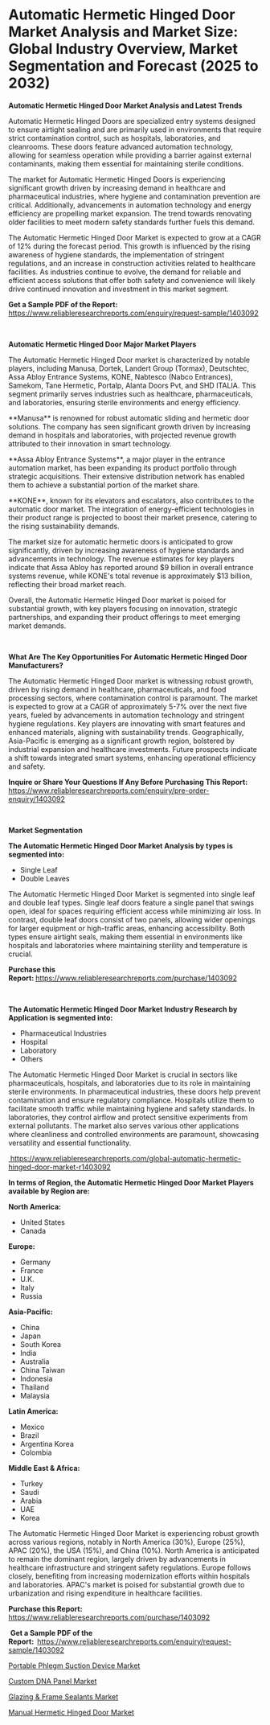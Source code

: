 <p><h1>Automatic Hermetic Hinged Door Market Analysis and Market Size: Global Industry Overview, Market Segmentation and Forecast (2025 to 2032)</h1></p><p><strong>Automatic Hermetic Hinged Door Market Analysis and Latest Trends</strong></p>
<p><p>Automatic Hermetic Hinged Doors are specialized entry systems designed to ensure airtight sealing and are primarily used in environments that require strict contamination control, such as hospitals, laboratories, and cleanrooms. These doors feature advanced automation technology, allowing for seamless operation while providing a barrier against external contaminants, making them essential for maintaining sterile conditions.</p><p>The market for Automatic Hermetic Hinged Doors is experiencing significant growth driven by increasing demand in healthcare and pharmaceutical industries, where hygiene and contamination prevention are critical. Additionally, advancements in automation technology and energy efficiency are propelling market expansion. The trend towards renovating older facilities to meet modern safety standards further fuels this demand.</p><p>The Automatic Hermetic Hinged Door Market is expected to grow at a CAGR of 12% during the forecast period. This growth is influenced by the rising awareness of hygiene standards, the implementation of stringent regulations, and an increase in construction activities related to healthcare facilities. As industries continue to evolve, the demand for reliable and efficient access solutions that offer both safety and convenience will likely drive continued innovation and investment in this market segment.</p></p>
<p><strong>Get a Sample PDF of the Report:&nbsp;</strong> <a href="https://www.reliableresearchreports.com/enquiry/request-sample/1403092?utm_campaign=24&utm_medium=2&utm_source=Github&utm_content=ia&utm_term=12012025&utm_id=automatic-hermetic-hinged-door">https://www.reliableresearchreports.com/enquiry/request-sample/1403092</a></p>
<p>&nbsp;</p>
<p><strong>Automatic Hermetic Hinged Door Major Market Players</strong></p>
<p><p>The Automatic Hermetic Hinged Door market is characterized by notable players, including Manusa, Dortek, Landert Group (Tormax), Deutschtec, Assa Abloy Entrance Systems, KONE, Nabtesco (Nabco Entrances), Samekom, Tane Hermetic, Portalp, Alanta Doors Pvt, and SHD ITALIA. This segment primarily serves industries such as healthcare, pharmaceuticals, and laboratories, ensuring sterile environments and energy efficiency.</p><p>**Manusa** is renowned for robust automatic sliding and hermetic door solutions. The company has seen significant growth driven by increasing demand in hospitals and laboratories, with projected revenue growth attributed to their innovation in smart technology. </p><p>**Assa Abloy Entrance Systems**, a major player in the entrance automation market, has been expanding its product portfolio through strategic acquisitions. Their extensive distribution network has enabled them to achieve a substantial portion of the market share.</p><p>**KONE**, known for its elevators and escalators, also contributes to the automatic door market. The integration of energy-efficient technologies in their product range is projected to boost their market presence, catering to the rising sustainability demands.</p><p>The market size for automatic hermetic doors is anticipated to grow significantly, driven by increasing awareness of hygiene standards and advancements in technology. The revenue estimates for key players indicate that Assa Abloy has reported around $9 billion in overall entrance systems revenue, while KONE's total revenue is approximately $13 billion, reflecting their broad market reach.</p><p>Overall, the Automatic Hermetic Hinged Door market is poised for substantial growth, with key players focusing on innovation, strategic partnerships, and expanding their product offerings to meet emerging market demands.</p></p>
<p>&nbsp;</p>
<p><strong>What Are The Key Opportunities For Automatic Hermetic Hinged Door Manufacturers?</strong></p>
<p><p>The Automatic Hermetic Hinged Door market is witnessing robust growth, driven by rising demand in healthcare, pharmaceuticals, and food processing sectors, where contamination control is paramount. The market is expected to grow at a CAGR of approximately 5-7% over the next five years, fueled by advancements in automation technology and stringent hygiene regulations. Key players are innovating with smart features and enhanced materials, aligning with sustainability trends. Geographically, Asia-Pacific is emerging as a significant growth region, bolstered by industrial expansion and healthcare investments. Future prospects indicate a shift towards integrated smart systems, enhancing operational efficiency and safety.</p></p>
<p><strong>Inquire or Share Your Questions If Any Before Purchasing This Report:</strong> <a href="https://www.reliableresearchreports.com/enquiry/pre-order-enquiry/1403092?utm_campaign=24&utm_medium=2&utm_source=Github&utm_content=ia&utm_term=12012025&utm_id=automatic-hermetic-hinged-door">https://www.reliableresearchreports.com/enquiry/pre-order-enquiry/1403092</a></p>
<p>&nbsp;</p>
<p><strong>Market Segmentation</strong></p>
<p><strong>The Automatic Hermetic Hinged Door Market Analysis by types is segmented into:</strong></p>
<p><ul><li>Single Leaf</li><li>Double Leaves</li></ul></p>
<p><p>The Automatic Hermetic Hinged Door Market is segmented into single leaf and double leaf types. Single leaf doors feature a single panel that swings open, ideal for spaces requiring efficient access while minimizing air loss. In contrast, double leaf doors consist of two panels, allowing wider openings for larger equipment or high-traffic areas, enhancing accessibility. Both types ensure airtight seals, making them essential in environments like hospitals and laboratories where maintaining sterility and temperature is crucial.</p></p>
<p><strong>Purchase this Report:&nbsp;</strong><a href="https://www.reliableresearchreports.com/purchase/1403092?utm_campaign=24&utm_medium=2&utm_source=Github&utm_content=ia&utm_term=12012025&utm_id=automatic-hermetic-hinged-door">https://www.reliableresearchreports.com/purchase/1403092</a></p>
<p>&nbsp;</p>
<p><strong>The Automatic Hermetic Hinged Door Market Industry Research by Application is segmented into:</strong></p>
<p><ul><li>Pharmaceutical Industries</li><li>Hospital</li><li>Laboratory</li><li>Others</li></ul></p>
<p><p>The Automatic Hermetic Hinged Door Market is crucial in sectors like pharmaceuticals, hospitals, and laboratories due to its role in maintaining sterile environments. In pharmaceutical industries, these doors help prevent contamination and ensure regulatory compliance. Hospitals utilize them to facilitate smooth traffic while maintaining hygiene and safety standards. In laboratories, they control airflow and protect sensitive experiments from external pollutants. The market also serves various other applications where cleanliness and controlled environments are paramount, showcasing versatility and essential functionality.</p></p>
<p><a href="https://www.reliableresearchreports.com/global-automatic-hermetic-hinged-door-market-r1403092?utm_campaign=24&utm_medium=2&utm_source=Github&utm_content=ia&utm_term=12012025&utm_id=automatic-hermetic-hinged-door">&nbsp;https://www.reliableresearchreports.com/global-automatic-hermetic-hinged-door-market-r1403092</a></p>
<p><strong>In terms of Region, the Automatic Hermetic Hinged Door Market Players available by Region are:</strong></p>
<p>
    <p> <strong> North America: </strong>
        <ul>
            <li>United States</li>
            <li>Canada</li>
        </ul>
        </p> 
    <p> <strong> Europe: </strong>
        <ul>
            <li>Germany</li>
            <li>France</li>
            <li>U.K.</li>
            <li>Italy</li>
            <li>Russia</li>
        </ul>
        </p> 
    <p> <strong> Asia-Pacific: </strong>
        <ul>
            <li>China</li>
            <li>Japan</li>
            <li>South Korea</li>
            <li>India</li>
            <li>Australia</li>
            <li>China Taiwan</li>
            <li>Indonesia</li>
            <li>Thailand</li>
            <li>Malaysia</li>
        </ul>
        </p> 
    <p> <strong> Latin America: </strong>
        <ul>
            <li>Mexico</li>
            <li>Brazil</li>
            <li>Argentina Korea</li>
            <li>Colombia</li>
        </ul>
        </p> 
    <p> <strong> Middle East & Africa: </strong>
        <ul>
            <li>Turkey</li>
            <li>Saudi</li>
            <li>Arabia</li>
            <li>UAE</li>
            <li>Korea</li>
        </ul>
    </p>
    </p>
<p><p>The Automatic Hermetic Hinged Door Market is experiencing robust growth across various regions, notably in North America (30%), Europe (25%), APAC (20%), the USA (15%), and China (10%). North America is anticipated to remain the dominant region, largely driven by advancements in healthcare infrastructure and stringent safety regulations. Europe follows closely, benefiting from increasing modernization efforts within hospitals and laboratories. APAC's market is poised for substantial growth due to urbanization and rising expenditure in healthcare facilities.</p></p>
<p><strong>Purchase this Report: </strong><a href="https://www.reliableresearchreports.com/purchase/1403092?utm_campaign=24&utm_medium=2&utm_source=Github&utm_content=ia&utm_term=12012025&utm_id=automatic-hermetic-hinged-door">https://www.reliableresearchreports.com/purchase/1403092</a></p>
<p>&nbsp;<strong>Get a Sample PDF of the Report:&nbsp;&nbsp;</strong><a href="https://www.reliableresearchreports.com/enquiry/request-sample/1403092?utm_campaign=24&utm_medium=2&utm_source=Github&utm_content=ia&utm_term=12012025&utm_id=automatic-hermetic-hinged-door">https://www.reliableresearchreports.com/enquiry/request-sample/1403092</a></p>
<p><strong></strong></p>
<p><p><a href="https://github.com/elizabethdagraca/Market-Research-Report-List-5/blob/main/portable-phlegm-suction-device-market.md?utm_campaign=24&utm_medium=2&utm_source=Github&utm_content=ia&utm_term=12012025&utm_id=automatic-hermetic-hinged-door">Portable Phlegm Suction Device Market</a></p><p><a href="https://github.com/klindsey95/Market-Research-Report-List-1/blob/main/custom-dna-panel-market.md?utm_campaign=24&utm_medium=2&utm_source=Github&utm_content=ia&utm_term=12012025&utm_id=automatic-hermetic-hinged-door">Custom DNA Panel Market</a></p><p><a href="https://github.com/delindacallegari68/Market-Research-Report-List-1/blob/main/glazing-frame-sealants-market.md?utm_campaign=24&utm_medium=2&utm_source=Github&utm_content=ia&utm_term=12012025&utm_id=automatic-hermetic-hinged-door">Glazing & Frame Sealants Market</a></p><p><a href="https://github.com/steidmindy199393/Market-Research-Report-List-1/blob/main/manual-hermetic-hinged-door-market.md?utm_campaign=24&utm_medium=2&utm_source=Github&utm_content=ia&utm_term=12012025&utm_id=automatic-hermetic-hinged-door">Manual Hermetic Hinged Door Market</a></p></p>
